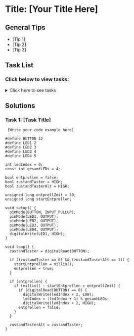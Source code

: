 # Title: [Your Title Here]

## General Tips
- [Tip 1]
- [Tip 2]
- [Tip 3]

## Task List
### Click below to view tasks:
<details>
  <summary>Click here to see tasks</summary>
  - [Task 1: Enter Task Description]
  
</details>

## Solutions

### Task 1: [Task Title]
```Arduino
 [Write your code example here]

#define BUTTON 12
#define LED1 2
#define LED2 3
#define LED3 4
#define LED4 5

int ledIndex = 0;
const int gesamtLEDs = 4;

bool entprellen = false;
bool zustandTaster = HIGH;
bool zustandTasterAlt = HIGH;

unsigned long entprellZeit = 30;
unsigned long startEntprellen;

void setup() {
  pinMode(BUTTON, INPUT_PULLUP);
  pinMode(LED1, OUTPUT);
  pinMode(LED2, OUTPUT);
  pinMode(LED3, OUTPUT);
  pinMode(LED4, OUTPUT);
  digitalWrite(LED1, HIGH);
}

void loop() {
  zustandTaster = digitalRead(BUTTON);

  if ((zustandTaster == 0) && (zustandTasterAlt == 1)) {
    startEntprellen = millis();
    entprellen = true;
  }

  if (entprellen) {
    if (millis() - startEntprellen > entprellZeit) {
      if (digitalRead(BUTTON) == 0) {
        digitalWrite(ledIndex + 2, LOW); 
        ledIndex = (ledIndex + 1) % gesamtLEDs;
        digitalWrite(ledIndex + 2, HIGH); 
      entprellen = false;
    }
  }

  zustandTasterAlt = zustandTaster;
}